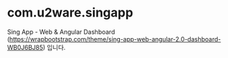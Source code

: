 # com.u2ware.singapp
Sing App - Web &amp; Angular Dashboard (https://wrapbootstrap.com/theme/sing-app-web-angular-2.0-dashboard-WB0J6BJ85) 입니다.
